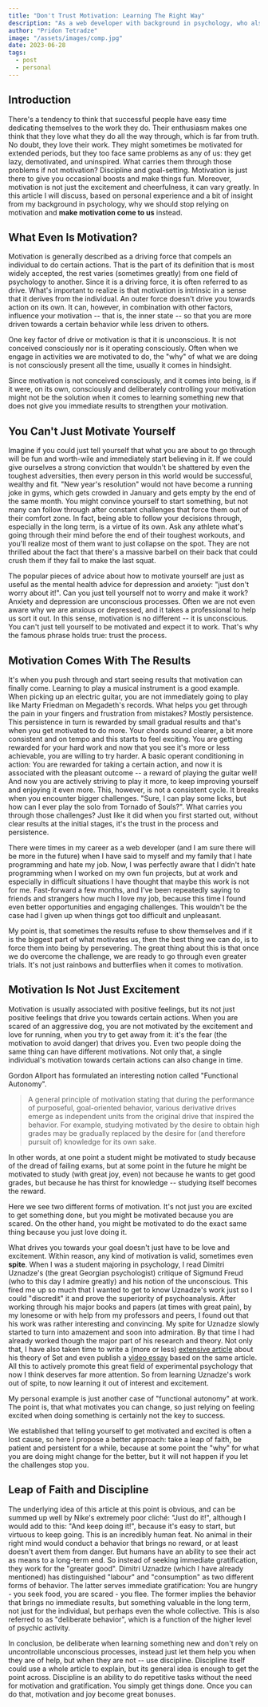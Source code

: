 ```yaml
---
title: "Don't Trust Motivation: Learning The Right Way"
description: "As a web developer with background in psychology, who also happens to teach development, I'd like to share my insight on motivation when it comes to learning tech, or any field in that matter."
author: "Pridon Tetradze"
image: "/assets/images/comp.jpg"
date: 2023-06-28
tags:
  - post
  - personal
---
```


## Introduction

There's a tendency to think that successful people have easy time dedicating themselves
to the work they do. Their enthusiasm makes one think that they love what they do all
the way through, which is far from truth. No doubt, they love their work. They might
sometimes be motivated for extended periods, but they too face same problems as any
of us: they get lazy, demotivated, and uninspired. What carries them through those
problems if not motivation? Discipline and goal-setting. Motivation is just there
to give you occasional boosts and make things fun. Moreover, motivation is not just
the excitement and cheerfulness, it can vary greatly. In this article I will discuss,
based on personal experience and a bit of insight from my background in psychology,
why we should stop relying on motivation and **make motivation come to us** instead.

## What Even Is Motivation?

Motivation is generally described as a driving force that compels an individual to
do certain actions. That is the part of its definition that is most widely accepted,
the rest varies (sometimes greatly) from one field of psychology to another.
Since it is a driving force, it is often referred to as drive. What's important
to realize is that motivation is intrinsic in a sense that it derives from the
individual. An outer force doesn't drive you towards action on its own. It can,
however, in combination with other factors, influence your motivation -- that is,
the inner state -- so that you are more driven towards a certain behavior while less
driven to others.

One key factor of drive or motivation is that it is unconscious. It is not conceived
consciously nor is it operating consciously. Often when we engage in activities we are
motivated to do, the "why" of what we are doing is not consciously present all the time,
usually it comes in hindsight.

Since motivation is not conceived consciously, and it comes into being, is if it were,
on its own, consciously and deliberately controlling your motivation might not be
the solution when it comes to learning something new that does not give you immediate
results to strengthen your motivation.

## You Can't Just Motivate Yourself

Imagine if you could just tell yourself that what you are about to go through will
be fun and worth-wile and immediately start believing in it. If we could give
ourselves a strong conviction that wouldn't be shattered by even the toughest
adversities, then every person in this world would be successful, wealthy and
fit. "New year's resolution" would not have become a running joke in gyms, which
gets crowded in January and gets empty by the end of the same month. You might
convince yourself to start something, but not many can follow through after
constant challenges that force them out of their comfort zone. In fact, being
able to follow your decisions through, especially in the long term, is a virtue
of its own. Ask any athlete what's going through their mind before the end of
their toughest workouts, and you'll realize most of them want to just collapse
on the spot. They are not thrilled about the fact that there's a massive barbell
on their back that could crush them if they fail to make the last squat.

The popular pieces of advice about how to motivate yourself are just as useful as
the mental health advice for depression and anxiety: "just don't worry about it!".
Can you just tell yourself not to worry and make it work? Anxiety and depression
are unconscious processes. Often we are not even aware why we are anxious or
depressed, and it takes a professional to help us sort it out. In this sense,
motivation is no different -- it is unconscious. You can't just tell yourself
to be motivated and expect it to work. That's why the famous phrase holds true:
trust the process.

## Motivation Comes With The Results

It's when you push through and start seeing results that motivation can finally come.
Learning to play a musical instrument is a good example. When picking up an electric
guitar, you are not immediately going to play like Marty Friedman on Megadeth's records.
What helps you get through the pain in your fingers and frustration from mistakes?
Mostly persistence. This persistence in turn is rewarded by small gradual results and
that's when you get motivated to do more. Your chords sound clearer, a bit more consistent
and on tempo and this starts to feel exciting. You are getting rewarded for your hard work
and now that you see it's more or less achievable, you are willing to try harder. A basic
operant conditioning in action: You are rewarded for taking a certain action, and now it is
associated with the pleasant outcome -- a reward of playing the guitar well! And now you
are actively striving to play it more, to keep improving yourself and enjoying it even more.
This, however, is not a consistent cycle. It breaks when you encounter bigger challenges.
"Sure, I can play some licks, but how can I ever play the solo from Tornado of Souls?".
What carries you through those challenges? Just like it did when you first started out,
without clear results at the initial stages, it's the trust in the process and persistence.

There were times in my career as a web developer (and I am sure there will be more in the future)
when I have said to myself and my family that I hate programming and hate my job. Now, I was
perfectly aware that I didn't hate programming when I worked on my own fun projects, but at work
and especially in difficult situations I have thought that maybe this work is not for me.
Fast-forward a few months, and I've been repeatedly saying to friends and strangers how much I love my
job, because this time I found even better opportunities and engaging challenges. This wouldn't
be the case had I given up when things got too difficult and unpleasant.

My point is, that sometimes the results refuse to show themselves and if it is the biggest part
of what motivates us, then the best thing we can do, is to force them into being by persevering.
The great thing about this is that once we do overcome the challenge, we are ready to go through
even greater trials. It's not just rainbows and butterflies when it comes to motivation.

## Motivation Is Not Just Excitement

Motivation is usually associated with positive feelings, but its not just positive feelings
that drive you towards certain actions. When you are scared of an aggressive dog, you are not
motivated by the excitement and love for running, when you try to get away from it: it's the fear
(the motivation to avoid danger) that drives you. Even two people doing the same thing can have
different motivations. Not only that, a single individual's motivation towards certain actions
can also change in time.

Gordon Allport has formulated an interesting notion called "Functional Autonomy".

> A general principle of motivation stating that during the performance of purposeful,
> goal-oriented behavior, various derivative drives emerge as independent units from the
> original drive that inspired the behavior. For example, studying motivated by the desire
> to obtain high grades may be gradually replaced by the desire for (and therefore pursuit of)
> knowledge for its own sake.

In other words, at one point a student might be motivated to study because of the dread of failing exams,
but at some point in the future he might be motivated to study (with great joy, even) not because he
wants to get good grades, but because he has thirst for knowledge -- studying itself becomes the reward.

Here we see two different forms of motivation. It's not just you are excited to get something done, but
you might be motivated because you are scared. On the other hand, you might be motivated to do the exact
same thing because you just love doing it.

What drives you towards your goal doesn't just have to be love and excitement. Within reason, any
kind of motivation is valid, sometimes even **spite**. When I was a student majoring in psychology,
I read Dimitri Uznadze's (the great Georgian psychologist) critique of Sigmund Freud (who to this
day I admire greatly) and his notion of the unconscious. This fired me up so much that I wanted to
get to know Uznadze's work just so I could "discredit" it and prove the superiority of psychoanalysis.
After working through his major books and papers (at times with great pain), by my lonesome or with help
from my professors and peers, I found out that his work was rather interesting and convincing. My spite for
Uznadze slowly started to turn into amazement and soon into admiration. By that time I had already
worked though the major part of his research and theory. Not only that, I have also taken time
to write a (more or less)
[extensive article](https://primordialsoup.info/articles/alternate-unconscious-uznadzes-theory-of-set/)
about his theory of Set and even publish a
[video essay](https://youtu.be/cBYW_KiY19A)
based on the same article. All this to actively promote this great field of experimental psychology
that now I think deserves far more attention. So from learning Uznadze's work out of spite, to now
learning it out of interest and excitement.

My personal example is just another case of "functional autonomy" at work. The point is, that
what motivates you can change, so just relying on feeling excited when doing something is
certainly not the key to success.

We established that telling yourself to get motivated and excited is often a lost cause, so here
I propose a better approach: take a leap of faith, be patient and persistent for a while, because
at some point the "why" for what you are doing might change for the better, but it will not happen
if you let the challenges stop you.

## Leap of Faith and Discipline

The underlying idea of this article at this point is obvious, and can be summed up well by
Nike's extremely poor cliché: "Just do it!", although I would add to this: "And keep doing it!",
because it's easy to start, but virtuous to keep going. This is an incredibly human feat.
No animal in their right mind would conduct a behavior that brings no reward, or at least
doesn't avert them from danger. But humans have an ability to see their act as means to
a long-term end. So instead of seeking immediate gratification, they work for the "greater
good". Dimitri Uznadze (which I have already mentioned) has distinguished "labour" and "consumption"
as two different forms of behavior. The latter serves immediate gratification: You are hungry -
you seek food, you are scared - you flee. The former implies the behavior that brings no immediate
results, but something valuable in the long term, not just for the individual, but perhaps
even the whole collective. This is also referred to as "deliberate behavior", which is a function
of the higher level of psychic activity.

In conclusion, be deliberate when learning something new and don't rely on uncontrollable unconscious
processes, instead just let them help you when they are of help, but when they are not -- use discipline.
Discipline itself could use a whole article to explain, but its general idea is enough to get the point
across. Discipline is an ability to do repetitive tasks without the need for motivation and gratification.
You simply get things done. Once you can do that, motivation and joy become great bonuses.
